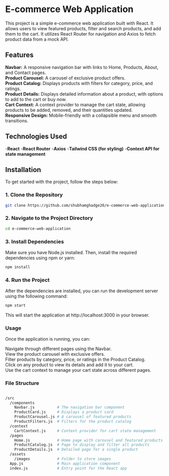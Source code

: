 
# E-commerce Web Application
This project is a simple e-commerce web application built with React. It allows users to view featured products, filter and search products, and add them to the cart. It utilizes React Router for navigation and Axios to fetch product data from a mock API.

## Features
**Navbar:** A responsive navigation bar with links to Home, Products, About, and Contact pages.  
**Product Carousel:** A carousel of exclusive product offers.  
**Product Catalog:**  Displays products with filters for category, price, and ratings.  
**Product Details:** Displays detailed information about a product, with options to add to the cart or buy now.  
**Cart Context:** A context provider to manage the cart state, allowing products to be added, removed, and their quantities updated.  
**Responsive Design:** Mobile-friendly with a collapsible menu and smooth transitions.  

## Technologies Used
-**React** 
-**React Router** 
-**Axios** 
-**Tailwind CSS (for styling)** 
-**Context API for state management** 

## Installation 

To get started with the project, follow the steps below: 

### 1. Clone the Repository 
``` bash
git clone https://github.com/shubhamghadge20/e-commerce-web-application.git
```
### 2. Navigate to the Project Directory 
```bash
cd e-commerce-web-application
``` 
### 3. Install Dependencies 
Make sure you have Node.js installed. Then, install the required dependencies using npm or yarn: 

```bash
npm install
```
### 4. Run the Project 
After the dependencies are installed, you can run the development server using the following command: 

```bash
npm start
```
This will start the application at http://localhost:3000 in your browser.

### Usage 

Once the application is running, you can: 

Navigate through different pages using the Navbar.  
View the product carousel with exclusive offers.  
Filter products by category, price, or ratings in the Product Catalog.  
Click on any product to view its details and add it to your cart.  
Use the cart context to manage your cart state across different pages.  

### File Structure
```bash

/src
  /components
    Navbar.js          # The navigation bar component
    ProductCard.js     # Displays a product card
    ProductCarousel.js # A carousel of featured products
    ProductFilters.js  # Filters for the product catalog
  /context
    CartContext.js     # Context provider for cart state management
  /pages
    Home.js            # Home page with carousel and featured products
    ProductCatalog.js  # Page to display and filter all products
    ProductDetails.js  # Detailed page for a single product
  /assets
    /images            # Folder to store images
  App.js               # Main application component
  index.js             # Entry point for the React app
```

